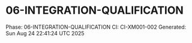 # 06-INTEGRATION-QUALIFICATION
Phase: 06-INTEGRATION-QUALIFICATION
CI: CI-XM001-002
Generated: Sun Aug 24 22:41:24 UTC 2025
